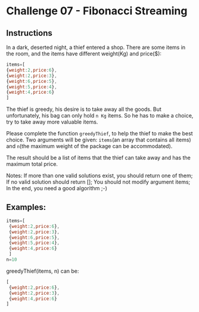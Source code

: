 # Challenge 07 - Fibonacci Streaming

## Instructions

In a dark, deserted night, a thief entered a shop. There are some items in the room, and the items have different weight(Kg) and price($):

```js
items=[
{weight:2,price:6},
{weight:2,price:3},
{weight:6,price:5},
{weight:5,price:4},
{weight:4,price:6}
]
```

The thief is greedy, his desire is to take away all the goods. But unfortunately, his bag can only hold `n Kg` items. So he has to make a choice, try to take away more valuable items.

Please complete the function `greedyThief`, to help the thief to make the best choice. Two arguments will be given: `items`(an array that contains all items) and `n`(the maximum weight of the package can be accommodated).

The result should be a list of items that the thief can take away and has the maximum total price.

Notes: If more than one valid solutions exist, you should return one of them; If no valid solution should return []; You should not modify argument items; In the end, you need a good algorithm ;-)

## Examples:

````js
items=[
 {weight:2,price:6},
 {weight:2,price:3},
 {weight:6,price:5},
 {weight:5,price:4},
 {weight:4,price:6}
 ]
n=10
````

greedyThief(items, n) can be:
```js
[
 {weight:2,price:6},
 {weight:2,price:3},
 {weight:4,price:6}
]
```